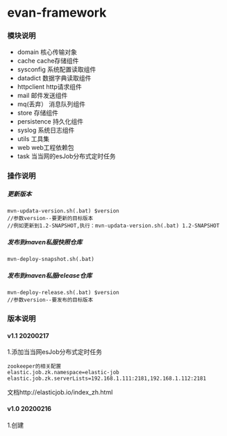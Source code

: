 # evan-framework
 
### 模块说明

+ domain          核心传输对象
+ cache           cache存储组件
+ sysconfig       系统配置读取组件
+ datadict        数据字典读取组件
+ httpclient      http请求组件
+ mail            邮件发送组件
+ mq(丢弃）        消息队列组件
+ store           存储组件
+ persistence     持久化组件
+ syslog          系统日志组件
+ utils           工具集
+ web             web工程依赖包
+ task            当当网的esJob分布式定时任务

### 操作说明

##### 更新版本
```
mvn-updata-version.sh(.bat) $version
//参数version--要更新的目标版本
//例如更新到1.2-SNAPSHOT,执行：mvn-updata-version.sh(.bat) 1.2-SNAPSHOT
```
##### 发布到maven私服快照仓库
```
mvn-deploy-snapshot.sh(.bat)   
```
##### 发布到maven私服release仓库
```
mvn-deploy-release.sh(.bat) $version
//参数version--要发布的目标版本
```



### 版本说明

#### v1.1 20200217

1.添加当当网esJob分布式定时任务
```
zookeeper的相关配置
elastic.job.zk.namespace=elastic-job
elastic.job.zk.serverLists=192.168.1.111:2181,192.168.1.112:2181
```
文档http://elasticjob.io/index_zh.html

#### v1.0 20200216
1.创建
